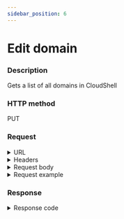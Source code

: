 ```yaml
---
sidebar_position: 6
---
```


# Edit domain

### Description

Gets a list of all domains in CloudShell

### HTTP method

PUT

### Request

<details>
<summary>URL</summary>

```javascript
http://{Admin API IP}:{port#}/api/v1/domains/{id}
```
</details>

<details>

<summary>Headers</summary>

Example header format:

`Authorization: Basic <authorization token returned from the login method>`

`Content-Type: application/json`

| Parameter | Description/Comments |
| --- | --- |
| id | (string) Domain's id. |

</details>

<details>
<summary>Request body</summary>
| Parameter | Description/Comments |
| --- | --- |
| Name | (string) Domain name. |
| Description | (string) Domain description. |
| EndTime | (string) End time of domain's validity. When the end time is reached, the domain will be accessible but no longer in use. |
| Archived | (bool) **true** to archive the domain. |
| LicensePoolId | (string) Id of the license pool. Can be retrieved via [Get all license pools](https://help.quali.com/Online%20Help/0.0/Portal/Content/API/RefGuides/RM-API/admin-api-get-all-license-pools.htm). |

```javascript
{
    "Name": "MyFirstDomain",
    "Description": "Updated domain",
    "EndTime": "05/20/2023 4:37:00 PM",  
    "Archived": true,
    "LicensePoolId": "7932E56D-057E-47FE-8E37-B00600A97C7F"

}
```
</details>

<details>
<summary>Request example</summary>

```javascript
{
  "Description": "domain's new description",
  "Name": "domain's new name"  
}
```
</details>

### Response

<details>
<summary>Response code</summary>

```javascript
200 Ok
```
</details>